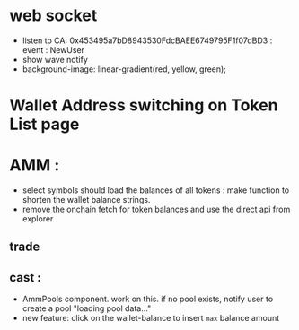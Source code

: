 # web socket

- listen to CA: 0x453495a7bD8943530FdcBAEE6749795F1f07dBD3 : event : NewUser
- show wave notify
- background-image: linear-gradient(red, yellow, green);

# Wallet Address switching on Token List page

# AMM :

- select symbols should load the balances of all tokens : make function to shorten the wallet balance strings.
- remove the onchain fetch for token balances and use the direct api from explorer

## trade

## cast :

- AmmPools component. work on this. if no pool exists, notify user to create a pool "loading pool data..."
- new feature: click on the wallet-balance to insert `max` balance amount
